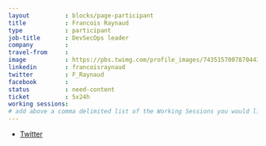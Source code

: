 ```yaml
---
layout          : blocks/page-participant
title           : Francois Raynaud
type            : participant
job-title       : DevSecOps leader
company         :
travel-from     :
image           : https://pbs.twimg.com/profile_images/743515700787044352/9buHsI0a_400x400.jpg
linkedin        : francoisraynaud
twitter         : F_Raynaud
facebook        :
status          : need-content
ticket          : 5x24h
working sessions:
# add above a comma delimited list of the Working Sessions you would like to attend (use the session's title)
---
```


* [Twitter](https://twitter.com/devseccon)
